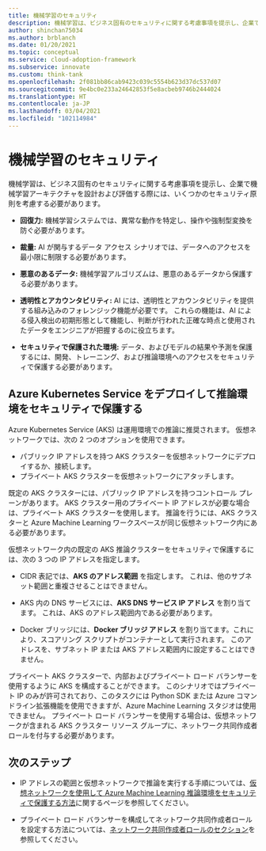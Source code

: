 ```yaml
---
title: 機械学習のセキュリティ
description: 機械学習は、ビジネス固有のセキュリティに関する考慮事項を提示し、企業で機械学習アーキテクチャを設計および評価する際には、いくつかのセキュリティ原則を考慮する必要があります。
author: shinchan75034
ms.author: brblanch
ms.date: 01/20/2021
ms.topic: conceptual
ms.service: cloud-adoption-framework
ms.subservice: innovate
ms.custom: think-tank
ms.openlocfilehash: 2f081bb86cab9423c039c5554b623d37dc537d07
ms.sourcegitcommit: 9e4bc0e233a24642853f5e8acbeb9746b2444024
ms.translationtype: HT
ms.contentlocale: ja-JP
ms.lasthandoff: 03/04/2021
ms.locfileid: "102114984"
---
```

# <a name="machine-learning-security"></a>機械学習のセキュリティ

機械学習は、ビジネス固有のセキュリティに関する考慮事項を提示し、企業で機械学習アーキテクチャを設計および評価する際には、いくつかのセキュリティ原則を考慮する必要があります。

- **回復力:** 機械学習システムでは、異常な動作を特定し、操作や強制型変換を防ぐ必要があります。

- **裁量:** AI が関与するデータ アクセス シナリオでは、データへのアクセスを最小限に制限する必要があります。

- **悪意のあるデータ:** 機械学習アルゴリズムは、悪意のあるデータから保護する必要があります。

- **透明性とアカウンタビリティ:** AI には、透明性とアカウンタビリティを提供する組み込みのフォレンジック機能が必要です。 これらの機能は、AI による侵入検出の初期形態として機能し、判断が行われた正確な時点と使用されたデータをエンジニアが把握するのに役立ちます。

- **セキュリティで保護された環境:** データ、およびモデルの結果や予測を保護するには、開発、トレーニング、および推論環境へのアクセスをセキュリティで保護する必要があります。

## <a name="deploy-azure-kubernetes-service-to-secure-an-inference-environment"></a>Azure Kubernetes Service をデプロイして推論環境をセキュリティで保護する

Azure Kubernetes Service (AKS) は運用環境での推論に推奨されます。 仮想ネットワークでは、次の 2 つのオプションを使用できます。

- パブリック IP アドレスを持つ AKS クラスターを仮想ネットワークにデプロイするか、接続します。
- プライベート AKS クラスターを仮想ネットワークにアタッチします。

既定の AKS クラスターには、パブリック IP アドレスを持つコントロール プレーンがあります。 AKS クラスター用のプライベート IP アドレスが必要な場合は、プライベート AKS クラスターを使用します。 推論を行うには、AKS クラスターと Azure Machine Learning ワークスペースが同じ仮想ネットワーク内にある必要があります。

仮想ネットワーク内の既定の AKS 推論クラスターをセキュリティで保護するには、次の 3 つの IP アドレスを指定します。

- CIDR 表記では、**AKS のアドレス範囲** を指定します。 これは、他のサブネット範囲と重複させることはできません。

- AKS 内の DNS サービスには、**AKS DNS サービス IP アドレス** を割り当てます。 これは、AKS のアドレス範囲内である必要があります。

- Docker ブリッジには、**Docker ブリッジ アドレス** を割り当てます。これにより、スコアリング スクリプトがコンテナーとして実行されます。 このアドレスを、サブネット IP または AKS アドレス範囲内に設定することはできません。

プライベート AKS クラスターで、内部およびプライベート ロード バランサーを使用するように AKS を構成することができます。 このシナリオではプライベート IP のみが許可されており、このタスクには Python SDK または Azure コマンドライン拡張機能を使用できますが、Azure Machine Learning スタジオは使用できません。 プライベート ロード バランサーを使用する場合は、仮想ネットワークが含まれる AKS クラスター リソース グループに、ネットワーク共同作成者ロールを付与する必要があります。

## <a name="next-steps"></a>次のステップ

- IP アドレスの範囲と仮想ネットワークで推論を実行する手順については、[仮想ネットワークを使用して Azure Machine Learning 推論環境をセキュリティで保護する方法](/azure/machine-learning/how-to-secure-inferencing-vnet?tabs=python#secure-vnet-traffic)に関するページを参照してください。

- プライベート ロード バランサーを構成してネットワーク共同作成者ロールを設定する方法については、[ネットワーク共同作成者ロールのセクション](/azure/machine-learning/how-to-secure-inferencing-vnet?tabs=python#network-contributor-role)を参照してください。
